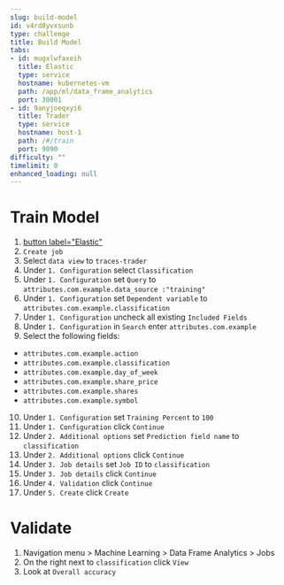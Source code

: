 ```yaml
---
slug: build-model
id: v4rd8yvxsunb
type: challenge
title: Build Model
tabs:
- id: mugxlwfaxeih
  title: Elastic
  type: service
  hostname: kubernetes-vm
  path: /app/ml/data_frame_analytics
  port: 30001
- id: 9anyjoeqxyi6
  title: Trader
  type: service
  hostname: host-1
  path: /#/train
  port: 9090
difficulty: ""
timelimit: 0
enhanced_loading: null
---
```


# Train Model

1. [button label="Elastic"](tab-0)
2. `Create job`
3. Select `data view` to `traces-trader`
4. Under `1. Configuration` select `Classification`
5. Under `1. Configuration` set `Query` to `attributes.com.example.data_source :"training"`
6. Under `1. Configuration` set `Dependent variable` to `attributes.com.example.classification`
7. Under `1. Configuration` uncheck all existing `Included Fields`
8. Under `1. Configuration` in `Search` enter `attributes.com.example`
9. Select the following fields:
* `attributes.com.example.action`
* `attributes.com.example.classification`
* `attributes.com.example.day_of_week`
* `attributes.com.example.share_price`
* `attributes.com.example.shares`
* `attributes.com.example.symbol`
10. Under `1. Configuration` set `Training Percent` to `100`
11. Under `1. Configuration` click `Continue`
12. Under `2. Additional options` set `Prediction field name` to `classification`
13. Under `2. Additional options` click `Continue`
14. Under `3. Job details` set `Job ID` to `classification`
15. Under `3. Job details` click `Continue`
16. Under `4. Validation` click `Continue`
17. Under `5. Create` click `Create`

# Validate

1. Navigation menu > Machine Learning > Data Frame Analytics > Jobs
2. On the right next to `classification` click `View`
3. Look at `Overall accuracy`

